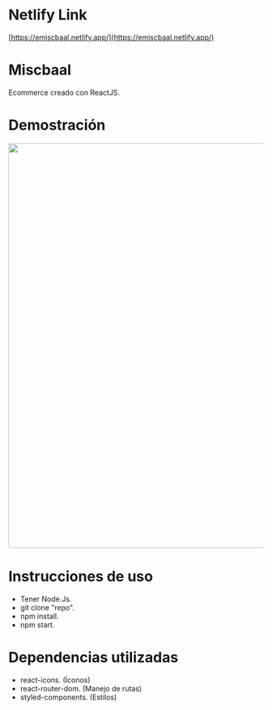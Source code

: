 # Netlify Link

[https://emiscbaal.netlify.app/](https://emiscbaal.netlify.app/)

# Miscbaal

Ecommerce creado con ReactJS.

# Demostración

<img src="https://giphy.com/embed/qw239GxqYhtWic3rzb" width="800px" />

# Instrucciones de uso

- Tener Node.Js.
- git clone "repo".
- npm install.
- npm start.

# Dependencias utilizadas

- react-icons. (Íconos)
- react-router-dom. (Manejo de rutas)
- styled-components. (Estilos)
